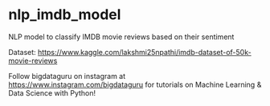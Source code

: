 # nlp_imdb_model
NLP model to classify IMDB movie reviews based on their sentiment

Dataset: https://www.kaggle.com/lakshmi25npathi/imdb-dataset-of-50k-movie-reviews


Follow bigdataguru on instagram at https://www.instagram.com/bigdataguru for tutorials on Machine Learning & Data Science with Python!
